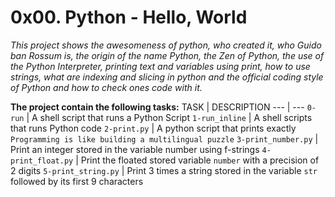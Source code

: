# 0x00. Python - Hello, World
*This project shows the awesomeness of python, who created it, who Guido ban Rossum is, the origin of the name Python, the Zen of Python, the use of the Python Interpreter, printing text and variables using print, how to use strings, what are indexing and slicing in python and the official coding style of Python and how to check ones code with it.*

**The project contain the following tasks:**
TASK | DESCRIPTION
--- | ---
`0-run` | A shell script that runs a Python Script
`1-run_inline` | A shell scripts that runs Python code
`2-print.py` | A python script that prints exactly `Programming is like building a multilingual puzzle`
`3-print_number.py` | Print an integer stored in the variable number using f-strings
`4-print_float.py` | Print the floated stored variable `number` with a precision of 2 digits
`5-print_string.py` | Print 3 times a string stored in the variable `str` followed by its first 9 characters

